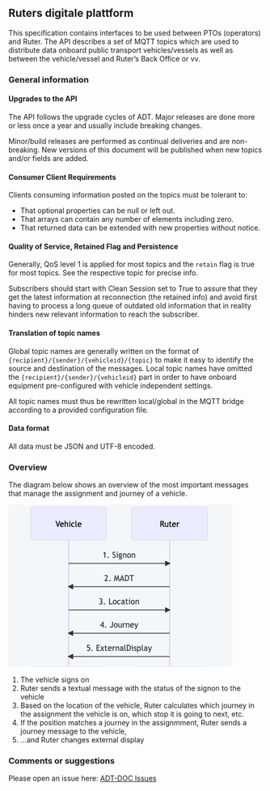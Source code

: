 ## Ruters digitale plattform
This specification contains interfaces to be used between PTOs (operators) and Ruter.
The API describes a set of MQTT topics which are used to distribute data onboard public transport vehicles/vessels as
well as between the vehicle/vessel and Ruter’s Back Office or vv.

### General information
#### Upgrades to the API
The API follows the upgrade cycles of ADT. Major releases are done more or less once a year and usually include breaking changes.

Minor/build releases are performed as continual deliveries and are non-breaking. New versions of this document will be published when new topics and/or fields are added.

#### Consumer Client Requirements
Clients consuming information posted on the topics must be tolerant to:
- That optional properties can be null or left out.
- That arrays can contain any number of elements including zero.
- That returned data can be extended with new properties without notice.

#### Quality of Service, Retained Flag and Persistence
Generally, QoS level 1 is applied for most topics and the `retain` flag is true for most topics. See the respective topic for precise info.

Subscribers should start with Clean Session set to True to assure that they get the latest information at reconnection (the retained info) and avoid first having to process a long queue of outdated old information that in reality hinders new relevant information to reach the subscriber.

#### Translation of topic names
Global topic names are generally written on the format of `{recipient}/{sender}/{vehicleid}/{topic}` to make it easy to identify the source and destination of the messages.
Local topic names have omitted the `{recipient}/{sender}/{vehicleid}` part in order to have onboard equipment pre-configured with vehicle independent settings.

All topic names must thus be rewritten local/global in the MQTT bridge according to a provided configuration file.

#### Data format
All data must be JSON and UTF-8 encoded.

### Overview

The diagram below shows an overview of the most important messages that manage the assignment and journey of a vehicle.

<!--
```mermaid
sequenceDiagram
    Vehicle ->> Ruter: 1. Signon
    Ruter ->> Vehicle: 2. MADT
    Vehicle ->> Ruter: 3. Location
    Ruter ->> Vehicle: 4. Journey
    Ruter ->> Vehicle: 5. ExternalDisplay
```
-->

![Overview of important messages](../images/Overview-1.x.png)

1. The vehicle signs on
2. Ruter sends a textual message with the status of the signon to the vehicle
3. Based on the location of the vehicle, Ruter calculates which journey in the assignment the vehicle is on, which stop it is going to next, etc.
4. If the position matches a journey in the assignmment, Ruter sends a journey message to the vehicle,
5. ...and Ruter changes external display


### Comments or suggestions
Please open an issue here: [ADT-DOC Issues](https://github.com/RuterNo/adt-doc/issues) 
